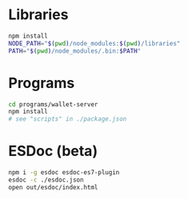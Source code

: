
# Libraries
```bash
npm install
NODE_PATH="$(pwd)/node_modules:$(pwd)/libraries"
PATH="$(pwd)/node_modules/.bin:$PATH"
```

# Programs
```bash
cd programs/wallet-server
npm install
# see "scripts" in ./package.json
```

# ESDoc (beta)
```bash
npm i -g esdoc esdoc-es7-plugin
esdoc -c ./esdoc.json
open out/esdoc/index.html
```
